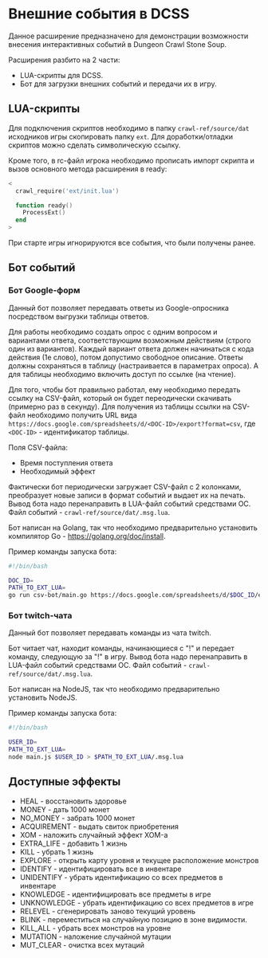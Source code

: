 # Внешние события в DCSS

Данное расширение предназначено для демонстрации возможности внесения интерактивных событий в Dungeon Crawl Stone Soup.

Расширения разбито на 2 части:

* LUA-скрипты для DCSS.
* Бот для загрузки внешних событий и передачи их в игру.

## LUA-скрипты

Для подключения скриптов необходимо в папку `crawl-ref/source/dat` исходников игры скопировать папку `ext`. Для доработки/отладки скриптов можно сделать символическую ссылку.

Кроме того, в rc-файл игрока необходимо прописать импорт скрипта и вызов основного метода расширения в ready:

```lua
<
  crawl_require('ext/init.lua')

  function ready()
    ProcessExt()
  end
>
```

При старте игры игнорируются все события, что были получены ранее.

## Бот событий

### Бот Google-форм

Данный бот позволяет передавать ответы из Google-опросника посредством выгрузки таблицы ответов.

Для работы необходимо создать опрос с одним вопросом и вариантами ответа, соответствующим возможным действиям (строго один из вариантов). Каждый вариант ответа должен начинаться с кода действия (1е слово), потом допустимо свободное описание.
Ответы должны сохраняться в таблицу (настраивается в параметрах опроса).
А для таблицы необходимо включить доступ по ссылке (на чтение).

Для того, чтобы бот правильно работал, ему необходимо передать ссылку на CSV-файл, который он будет переодически скачивать (примерно раз в секунду).
Для получения из таблицы ссылки на CSV-файл необходимо получить URL вида `https://docs.google.com/spreadsheets/d/<DOC-ID>/export?format=csv`, где `<DOC-ID>` - идентификатор таблицы.

Поля CSV-файла:

* Время поступления ответа
* Необходимый эффект

Фактически бот периодически загружает CSV-файл с 2 колонками, преобразует новые записи в формат событий и выдает их на печать.
Вывод бота надо перенаправить в LUA-файл событий средствами ОС. Файл событий - `crawl-ref/source/dat/.msg.lua`.

Бот написан на Golang, так что необходимо предварительно установить компилятор Go - <https://golang.org/doc/install>.

Пример команды запуска бота:

```bash
#!/bin/bash

DOC_ID=
PATH_TO_EXT_LUA=
go run csv-bot/main.go https://docs.google.com/spreadsheets/d/$DOC_ID/export?format=csv > $PATH_TO_EXT_LUA/.msg.lua
```

### Бот twitch-чата

Данный бот позволяет передавать команды из чата twitch.

Бот читает чат, находит команды, начинающиеся с "!" и передает команду, следующую за "!" в игру.
Вывод бота надо перенаправить в LUA-файл событий средствами ОС. Файл событий - `crawl-ref/source/dat/.msg.lua`.

Бот написан на NodeJS, так что необходимо предварительно установить NodeJS.

Пример команды запуска бота:

```bash
#!/bin/bash

USER_ID=
PATH_TO_EXT_LUA=
node main.js $USER_ID > $PATH_TO_EXT_LUA/.msg.lua
```

## Доступные эффекты

* HEAL - восстановить здоровье
* MONEY - дать 1000 монет
* NO_MONEY - забрать 1000 монет
* ACQUIREMENT - выдать свиток приобретения
* XOM - наложить случайный эффект XOM-а
* EXTRA_LIFE - добавить 1 жизнь
* KILL - убрать 1 жизнь
* EXPLORE - открыть карту уровня и текущее расположение монстров
* IDENTIFY - идентифицировать все в инвентаре
* UNIDENTIFY - убрать идентификацию со всех предметов в инвентаре
* KNOWLEDGE  - идентифицировать все предметы в игре
* UNKNOWLEDGE  - убрать идентификацию со всех предметов в игре
* RELEVEL - сгенерировать заново текущий уровень
* BLINK - переместиться на случайную позицию в зоне видимости.
* KILL_ALL - убрать всех монстров на уровне
* MUTATION - наложение случайной мутации
* MUT_CLEAR - очистка всех мутаций
